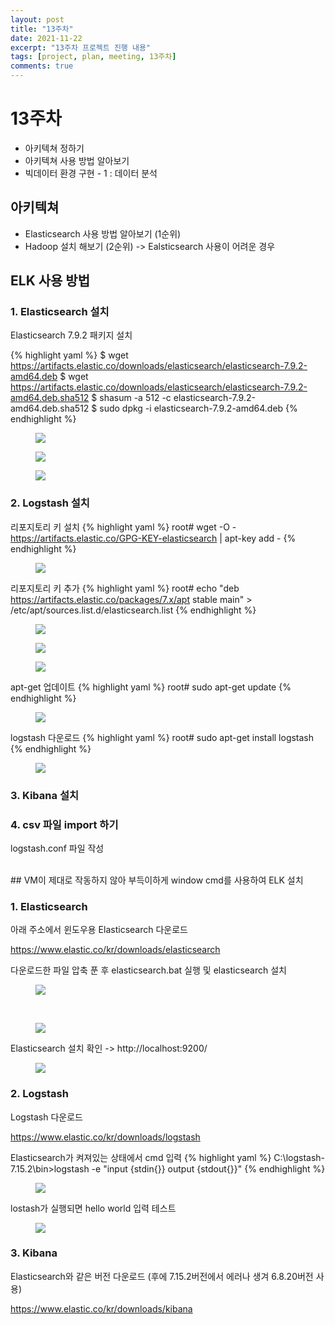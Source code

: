 ```yaml
---
layout: post
title: "13주차"
date: 2021-11-22
excerpt: "13주차 프로젝트 진행 내용"
tags: [project, plan, meeting, 13주차]
comments: true
---
```


# 13주차
* 아키텍쳐 정하기
* 아키텍쳐 사용 방법 알아보기
* 빅데이터 환경 구현 - 1 : 데이터 분석


## 아키텍쳐
* Elasticsearch 사용 방법 알아보기 (1순위)
* Hadoop 설치 해보기 (2순위) -> Ealsticsearch 사용이 어려운 경우

## ELK 사용 방법

### 1. Elasticsearch 설치
Elasticsearch 7.9.2 패키지 설치

{% highlight yaml %}
$ wget https://artifacts.elastic.co/downloads/elasticsearch/elasticsearch-7.9.2-amd64.deb 
$ wget https://artifacts.elastic.co/downloads/elasticsearch/elasticsearch-7.9.2-amd64.deb.sha512 
$ shasum -a 512 -c elasticsearch-7.9.2-amd64.deb.sha512 
$ sudo dpkg -i elasticsearch-7.9.2-amd64.deb
{% endhighlight %}

<figure>
	<img src="/assets/img/post/elasticsearch 설치1.jpg">
</figure>
<figure>
	<img src="/assets/img/post/elasticsearch 설치2.jpg">
</figure>
<figure>
	<img src="/assets/img/post/elasticsearch 설치3.jpg">
</figure>

### 2. Logstash 설치
리포지토리 키 설치
{% highlight yaml %}
root# wget -O - https://artifacts.elastic.co/GPG-KEY-elasticsearch | apt-key add -
{% endhighlight %}
<figure>
	<img src="/assets/img/post/1.리포지토리키 설치.jpg">
</figure>

리포지토리 키 추가
{% highlight yaml %}
root# echo "deb https://artifacts.elastic.co/packages/7.x/apt stable main" > /etc/apt/sources.list.d/elasticsearch.list
{% endhighlight %}
<figure>
	<img src="/assets/img/post/2. 리포지토리키 추가.jpg">
</figure>
<figure>
	<img src="/assets/img/post/3. 리포지토리키 추가-1.jpg">
</figure>
<figure>
	<img src="/assets/img/post/4. 레포지토리키 추가-2.jpg">
</figure>

apt-get 업데이트
{% highlight yaml %}
root# sudo apt-get update
{% endhighlight %}
<figure>
	<img src="/assets/img/post/5. apt-get update.jpg">
</figure>

logstash 다운로드
{% highlight yaml %}
root# sudo apt-get install logstash
{% endhighlight %}
<figure>
	<img src="/assets/img/post/6. logstash 다운로드.jpg">
</figure>

### 3. Kibana 설치

### 4. csv 파일 import 하기

logstash.conf 파일 작성
<script src="https://gist.github.com/riri0602/4a8ac12d55ab8f17eb2d879226da0739.js"></script>

<br>
## VM이 제대로 작동하지 않아 부득이하게 window cmd를 사용하여 ELK 설치

### 1. Elasticsearch

아래 주소에서 윈도우용 Elasticsearch 다운로드

https://www.elastic.co/kr/downloads/elasticsearch

다운로드한 파일 압축 푼 후 elasticsearch.bat 실행 및 elasticsearch 설치

<figure>
	<img src="/assets/img/post/elasticsearch download.jpg">
</figure>
<br>
<figure>
	<img src="/assets/img/post/elasticsearch install.jpg">
</figure>

Elasticsearch 설치 확인 -> http://localhost:9200/
<figure>
	<img src="/assets/img/post/elasticsearch window.jpg">
</figure>

### 2. Logstash

Logstash 다운로드

https://www.elastic.co/kr/downloads/logstash

Elasticsearch가 켜져있는 상태에서 cmd 입력
{% highlight yaml %}
C:\logstash-7.15.2\bin>logstash -e "input {stdin{}} output {stdout{}}"
{% endhighlight %}


<figure>
	<img src="/assets/img/post/logstash test1.jpg">
</figure>

lostash가 실행되면 hello world 입력 테스트


<figure>
	<img src="/assets/img/post/logstash test2.jpg">
</figure>

### 3. Kibana

Elasticsearch와 같은 버전 다운로드
(후에 7.15.2버전에서 에러나 생겨 6.8.20버전 사용)

https://www.elastic.co/kr/downloads/kibana


